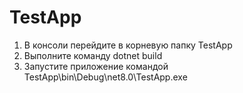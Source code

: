 # TestApp

1. В консоли перейдите в корневую папку TestApp
2. Выполните команду dotnet build
3. Запустите приложение командой TestApp\bin\Debug\net8.0\TestApp.exe
